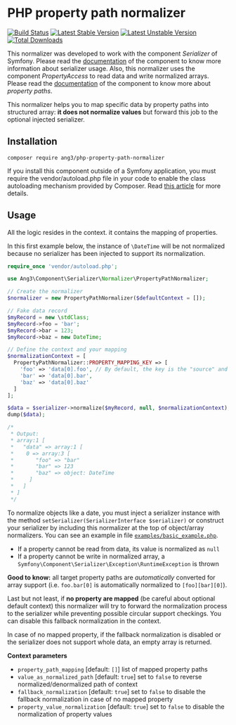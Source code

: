 # PHP property path normalizer

[![Build Status](https://travis-ci.org/Ang3/php-property-path-normalizer.svg?branch=master)](https://travis-ci.org/Ang3/php-property-path-normalizer) [![Latest Stable Version](https://poser.pugx.org/ang3/php-property-path-normalizer/v/stable)](https://packagist.org/packages/ang3/php-property-path-normalizer) [![Latest Unstable Version](https://poser.pugx.org/ang3/php-property-path-normalizer/v/unstable)](https://packagist.org/packages/ang3/php-property-path-normalizer) [![Total Downloads](https://poser.pugx.org/ang3/php-property-path-normalizer/downloads)](https://packagist.org/packages/ang3/php-property-path-normalizer)

This normalizer was developed to work with the component *Serializer* of Symfony. Please read the [documentation](https://symfony.com/doc/current/components/serializer.html) of the component to know more information about serializer usage. Also, this normalizer uses the component *PropertyAccess* to read data and write normalized arrays. Please read the [documentation](https://symfony.com/doc/current/components/property_access.html) of the component to know more about *property paths*.

This normalizer helps you to map specific data by property paths into structured array: **it does not normalize values** but forward this job to the optional injected serializer.

## Installation

```shell
composer require ang3/php-property-path-normalizer
```

If you install this component outside of a Symfony application, you must require the vendor/autoload.php file in your code to enable the class autoloading mechanism provided by Composer. Read [this article](https://symfony.com/doc/current/components/using_components.html) for more details.

## Usage

All the logic resides in the context. it contains the mapping of properties.

In this first example below, the instance of ```\DateTime``` will be not normalized because no serializer has been injected to support its normalization.

```php
require_once 'vendor/autoload.php';

use Ang3\Component\Serializer\Normalizer\PropertyPathNormalizer;

// Create the normalizer
$normalizer = new PropertyPathNormalizer($defaultContext = []);

// Fake data record
$myRecord = new \stdClass;
$myRecord->foo = 'bar';
$myRecord->bar = 123;
$myRecord->baz = new DateTime;

// Define the context and your mapping
$normalizationContext = [
  PropertyPathNormalizer::PROPERTY_MAPPING_KEY => [
    'foo' => 'data[0].foo', // By default, the key is the "source" and the value the "target"
    'bar' => 'data[0].bar',
    'baz' => 'data[0].baz'
  ]
];

$data = $serializer->normalize($myRecord, null, $normalizationContext);
dump($data);

/*
 * Output:
 * array:1 [
 *   "data" => array:1 [
 *    0 => array:3 [
 *       "foo" => "bar"
 *       "bar" => 123
 *       "baz" => object: DateTime
 *     ]
 *   ]
 * ]
 */
```

To normalize objects like a date, you must inject a serializer instance with the method ```setSerializer(SerializerInterface $serializer)``` or construct your serializer by including this normalizer at the top of object/array normalizers. You can see an example in file [```examples/basic_example.php```](https://github.com/Ang3/php-property-path-normalizer/blob/master/examples/basic_example.php).

- If a property cannot be read from data, its value is normalized as ```null```
- If a property cannot be write in normalized array, a ```Symfony\Component\Serializer\Exception\RuntimeException``` is thrown

**Good to know:** all target property paths are *automatically* converted for array support (i.e. ```foo.bar[0]``` is automatically normalized to ```[foo][bar][0]```).

Last but not least, if **no property are mapped** (be careful about optional default context) this normalizer will try to forward the normalization process to the serializer while preventing possible circular support checkings. You can disable this fallback normalization in the context.

In case of no mapped property, if the fallback normalization is disabled or the serializer does not support whole data, an empty array is returned.

**Context parameters**

- ```property_path_mapping``` [default: ```[]```] list of mapped property paths
- ```value_as_normalized_path``` [default: ```true```] set to ```false``` to reverse normalized/denormalized path of context
- ```fallback_normalization``` [default: ```true```] set to ```false``` to disable the fallback normalization in case of no mapped property
- ```property_value_normalization``` [default: ```true```] set to ```false``` to disable the normalization of property values
